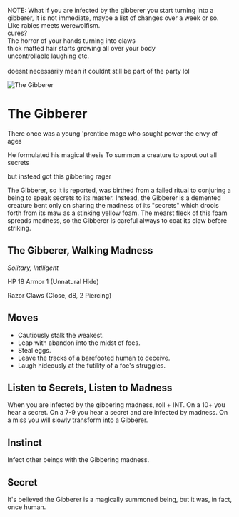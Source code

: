 NOTE:
What if you are infected by the gibberer you start turning into a gibberer, it is not immediate, maybe a list of changes over a week or so. LIke rabies meets werewolfism. <br> cures? <br> The horror of your hands turning into claws <br> thick matted hair starts growing all over your body <br> uncontrollable laughing etc. <br>
<br> doesnt necessarily mean it couldnt still be part of the party lol 

![The Gibberer](/images/gibberer.jpg?raw=true)

# The Gibberer

There once was a young 'prentice mage
who sought power the envy of ages

He formulated his magical thesis
To summon a creature to spout out all secrets

but instead got this gibbering rager


The Gibberer, so it is reported, was birthed from a failed ritual to conjuring a being to speak secrets to its master. Instead, the Gibberer is a demented creature bent only on sharing the madness of its "secrets" which drools forth from its maw as a stinking yellow foam. The mearst fleck of this foam spreads madness, so the Gibberer is careful always to coat its claw before striking. 

## The Gibberer, Walking Madness

*Solitary, Intlligent*

HP 18
Armor 1 (Unnatural Hide)

Razor Claws (Close, d8, 2 Piercing) 

## Moves

- Cautiously stalk the weakest. 
- Leap with abandon into the midst of foes. 
- Steal eggs.
- Leave the tracks of a barefooted human to deceive.
- Laugh hideously at the futility of a foe's struggles. 

## Listen to Secrets, Listen to Madness

When you are infected by the gibbering madness, roll + INT. 
On a 10+ you hear a secret.
On a 7-9 you hear a secret and are infected by madness.
On a miss you will slowly transform into a Gibberer.

## Instinct

Infect other beings with the Gibbering madness. 

## Secret

It's believed the Gibberer is a magically summoned being, but it was, in fact, once human.
